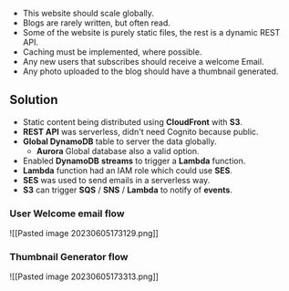- This website should scale globally.
- Blogs are rarely written, but often read.
- Some of the website is purely static files, the rest is a dynamic REST API.
- Caching must be implemented, where possible.
- Any new users that subscribes should receive a welcome Email.
- Any photo uploaded to the blog should have a thumbnail generated.

## Solution

- Static content being distributed using **CloudFront** with **S3**.
- **REST API** was serverless, didn't need Cognito because public.
- **Global DynamoDB** table to server the data globally.
	- **Aurora** Global database also a valid option.
- Enabled **DynamoDB** **streams** to trigger a **Lambda** function.
- **Lambda** function had an IAM role which could use **SES**.
- **SES** was used to send emails in a serverless way.
- **S3** can trigger **SQS** / **SNS** / **Lambda** to notify of **events**.


### User Welcome email flow

![[Pasted image 20230605173129.png]]

### Thumbnail Generator flow
![[Pasted image 20230605173313.png]]